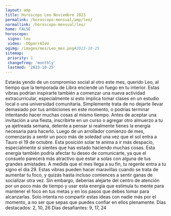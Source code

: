 ```yaml
---
layout: amp
title: Horoscopo Leo Noviembre 2023 
permalink: /horoscopo-mensual/amp/leo/
normallink: /horoscopo-mensual/leo/
home: FALSE
horoscopo:
 signo: leo
 video: -DQpmrrAIeU
ogimg: /images/mes/Leo_mes.png#2023-10-25
sitemap:
 priority: 1
 changefreq: 'monthly'
 lastmod: '2023-10-25'
---
```



Estarás yendo de un compromiso social al otro este mes, querido Leo, al tiempo que la temporada de Libra enciende un fuego en tu interior. Estas vibras podrían inspirarte también a comenzar una nueva actividad extracurricular, especialmente si esto implica tomar clases en un estudio local o una universidad comunitaria.
Simplemente trata de no dejarte llevar demasiado por tus ambiciones en este momento, o podrías terminar intentando hacer muchas cosas al mismo tiempo. Antes de aceptar una invitación a una fiesta, inscribirte en un curso o agregar otro almuerzo a tu ya ajetreada semana, detente a pensar si realmente tienes la energía necesaria para hacerlo.
Luego de un arrollador comienzo de mes, comenzarás a sentir un poco más de soledad una vez que el sol entra a Tauro el 19 de octubre. Esta posición solar te anima a ir más despacio, especialmente si sientes que has estado haciendo muchas cosas. Esta energía también podría afectar tu deseo de comunicarte, ya que el consuelo parecerá más atractivo que estar a solas con alguna de tus grandes amistades.
A medida que el mes llega a su fin, tu regente entra a tu signo el día 29. Estas vibras pueden hacer maravillas cuando se trata de aumentar tu foco, y quizás hasta incluso comiences a sentir ganas de socializar otra vez.
Sin embargo, deberías alejarte del centro de atención por un poco más de tiempo y usar esta energía que estimula tu mente para mantener el foco en tus metas y en los pasos que debes tomar para alcanzarlas. Solo intenta no compartir estas ideas con nadie más por el momento, a no ser que sepas que puedes confiar en ellos plenamente.
Días destacados: 2, 10, 26
Días desafiantes: 9, 17, 24